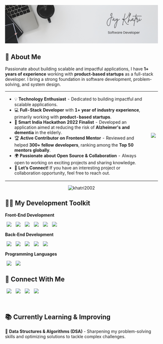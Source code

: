 <img src="./assets/images/banner.png" alt="banner" />

## 👋 About Me

Passionate about building scalable and impactful applications, I have **1+ years of experience** working with **product-based startups** as a full-stack developer. I bring a strong foundation in software development, problem-solving, and system design.

<table>
<tr>
<td>

- 💡 **Technology Enthusiast** - Dedicated to building impactful and scalable applications.
- 💻 **Full-Stack Developer** with **1+ year of industry experience**, primarily working with **product-based startups**.
- 🚀 **Smart India Hackathon 2022 Finalist** - Developed an application aimed at reducing the risk of **Alzheimer's and dementia** in the elderly.
- 🏆 **Active Contributor on Frontend Mentor** - Reviewed and helped **300+ fellow developers**, ranking among the **Top 50 mentors globally**.
- 🌍 **Passionate about Open Source & Collaboration** - Always open to working on exciting projects and sharing knowledge.
- 📩 **Let’s Connect!** If you have an interesting project or collaboration opportunity, feel free to reach out.

</td>
<td>
<picture>
    <img src="https://media.giphy.com/media/qgQUggAC3Pfv687qPC/giphy.gif?cid=790b7611u6f0l1rw1aiti7xg2w2gfzonmzjw4z150oc7l091&ep=v1_gifs_search&rid=giphy.gif&ct=g"/>
</picture>
</td>
</tr>
</table>

<p align="center">
<img src="https://komarev.com/ghpvc/?username=khatri2002&label=Profile%20views&color=0e75b6&style=flat" alt="khatri2002" />
</p>

## 👨‍💻 My Development Toolkit

**Front-End Development**

<img src="https://img.shields.io/badge/HTML-E2E5E6?style=flat-square&logo=html5&logoColor=252526" height=25 style="margin-inline: 5px" />
<img src="https://img.shields.io/badge/CSS-E2E5E6?style=flat-square&logo=css&logoColor=252526" height=25 style="margin-inline: 5px" />
<img src="https://img.shields.io/badge/JavaScript-E2E5E6?style=flat-square&logo=javascript&logoColor=252526" height=25 style="margin-inline: 5px" />
<img src="https://img.shields.io/badge/React-E2E5E6?style=flat-square&logo=react&logoColor=252526" height=25 style="margin-inline: 5px" />
<img src="https://img.shields.io/badge/React_Native-E2E5E6?style=flat-square&logo=react&logoColor=252526" height=25 style="margin-inline: 5px" />
<img src="https://img.shields.io/badge/jQuery-E2E5E6?style=flat-square&logo=jquery&logoColor=252526" height=25 style="margin-inline: 5px" />

<br/>

**Back-End Development**

<img src="https://img.shields.io/badge/Python-E2E5E6?style=flat-square&logo=python&logoColor=252526" height=25 style="margin-inline: 5px" />
<img src="https://img.shields.io/badge/Django-E2E5E6?style=flat-square&logo=django&logoColor=252526" height=25 style="margin-inline: 5px" />
<img src="https://img.shields.io/badge/Flask-E2E5E6?style=flat-square&logo=flask&logoColor=252526" height=25 style="margin-inline: 5px" />
<img src="https://img.shields.io/badge/MySQL-E2E5E6?style=flat-square&logo=mysql&logoColor=252526" height=25 style="margin-inline: 5px" />
<img src="https://img.shields.io/badge/MongoDB-E2E5E6?style=flat-square&logo=mongodb&logoColor=252526" height=25 style="margin-inline: 5px" />

<br/>

**Programming Languages**

<img src="https://img.shields.io/badge/C-E2E5E6?style=flat-square&logo=c&logoColor=252526" height=25 style="margin-inline: 5px" />
<img src="https://img.shields.io/badge/C++-E2E5E6?style=flat-square&logo=c++&logoColor=252526" height=25 style="margin-inline: 5px" />

<br />

## 🔗 Connect With Me

[<img src="https://img.shields.io/badge/LinkedIn-0077B5?style=flat-square" height=25 style="margin-inline: 5px" />](https://www.linkedin.com/in/jaykhatri-in/)
[<img src="https://img.shields.io/badge/Frontend_Mentor-3D53A2?style=flat-square&logo=frontendmentor&logoColor=fff" height=25 style="margin-inline: 5px" />](https://www.frontendmentor.io/profile/khatri2002)
[<img src="https://img.shields.io/badge/CodePen-131417?style=flat-square&logo=codepen&logoColor=fff" height=25 style="margin-inline: 5px" />](https://codepen.io/Jay-Khatri-the-animator)
[<img src="https://img.shields.io/badge/Gmail-c71610?style=flat-square&logo=gmail&logoColor=fff" height=25 style="margin-inline: 5px" />](mailto:jaykhatri225@gmail.com)

<br />

## 📚 Currently Learning & Improving

🧠 **Data Structures & Algorithms (DSA)** - Sharpening my problem-solving skills and optimizing solutions to tackle complex challenges.

